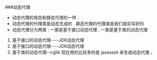 ###动态代理
- 动态代理的角色和静态代理的一样 .
- 动态代理的代理类是动态生成的 . 静态代理的代理类是我们提前写好的
- 动态代理分为两类 : 一类是基于接口动态代理 , 一类是基于类的动态代理
1. 基于接口的动态代理----JDK动态代理
2. 基于接口的动态代理----JDK动态代理
3. 基于类的动态代理--cglib
   现在用的比较多的是 javassist 来生成动态代理 。